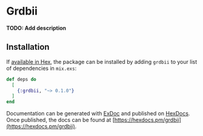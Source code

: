 # Grdbii

**TODO: Add description**

## Installation

If [available in Hex](https://hex.pm/docs/publish), the package can be installed
by adding `grdbii` to your list of dependencies in `mix.exs`:

```elixir
def deps do
  [
    {:grdbii, "~> 0.1.0"}
  ]
end
```

Documentation can be generated with [ExDoc](https://github.com/elixir-lang/ex_doc)
and published on [HexDocs](https://hexdocs.pm). Once published, the docs can
be found at [https://hexdocs.pm/grdbii](https://hexdocs.pm/grdbii).

